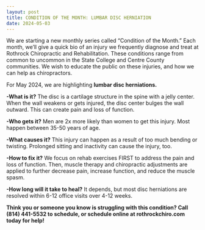 ```yaml
---
layout: post
title: CONDITION OF THE MONTH: LUMBAR DISC HERNIATION
date: 2024-05-03
---
```


We are starting a new monthly series called “Condition of the Month.” Each month, we’ll give a quick bio of an injury we frequently diagnose and treat at Rothrock Chiropractic and Rehabilitation. These conditions range from common to uncommon in the State College and Centre County communities. We wish to educate the public on these injuries, and how we can help as chiropractors.

For May 2024, we are highlighting **lumbar disc herniations.**

**-What is it?** The disc is a cartilage structure in the spine with a jelly center. When the wall weakens or gets injured, the disc center bulges the wall outward. This can create pain and loss of function.

**-Who gets it?** Men are 2x more likely than women to get this injury. Most happen between 35-50 years of age.

**-What causes it?** This injury can happen as a result of too much bending or twisting. Prolonged sitting and inactivity can cause the injury, too.

**-How to fix it?** We focus on rehab exercises FIRST to address the pain and loss of function. Then, muscle therapy and chiropractic adjustments are applied to further decrease pain, increase function, and reduce the muscle spasm.

**-How long will it take to heal?** It depends, but most disc herniations are resolved within 6-12 office visits over 4-12 weeks.


**Think you or someone you know is struggling with this condition? Call (814) 441-5532 to schedule, or schedule online at rothrockchiro.com today for help!**
